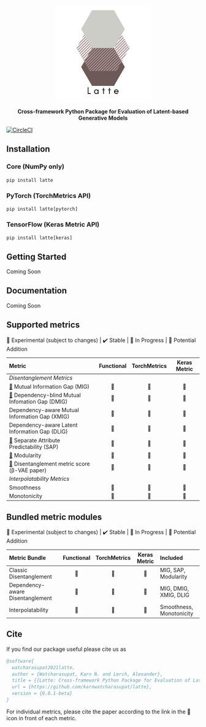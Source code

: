 <p align=center><img width="50%" src="./assets/logo.png"/></p>
<p align=center><b>Cross-framework Python Package for Evaluation of Latent-based Generative Models</b></p>

[![CircleCI](https://circleci.com/gh/karnwatcharasupat/latte/tree/main.svg?style=shield&circle-token=0c9b78ee4a89415f93953a0677d7b531e0f5361a)](https://circleci.com/gh/karnwatcharasupat/latte/tree/main)

## Installation

### Core (NumPy only)
```console
pip install latte
```
### PyTorch (TorchMetrics API)
```console
pip install latte[pytorch]
```
### TensorFlow (Keras Metric API)
```console
pip install latte[keras]
```

## Getting Started

Coming Soon

## Documentation

Coming Soon

## Supported metrics

🧪 Experimental (subject to changes) | ✔️ Stable | 🔨 In Progress | 👀 Potential Addition

| Metric                                        | Functional  | TorchMetrics   | Keras Metric |
| :---                                          | :--:        | :--:      | :--:       |
| _Disentanglement Metrics_                     |
| [📝](https://arxiv.org/abs/1802.04942) Mutual Information Gap (MIG)                          |🧪 |🔨|🔨|
| [📝](https://arxiv.org/abs/2110.05587) Dependency-blind Mutual Infomation Gap (DMIG)         |🧪 |🔨|🔨|
| Dependency-aware Mutual Information Gap (XMIG)                                                |🧪 |🔨|🔨|
| Dependency-aware Latent Information Gap (DLIG)                                                |🧪 |🔨|🔨|
| [📝](https://arxiv.org/abs/1711.00848) Separate Attribute Predictability (SAP)                |🔨|🔨|🔨|
| [📝](https://arxiv.org/abs/1802.05312) Modularity                                             |🔨|🔨|🔨|
| [📝](https://openreview.net/forum?id=Sy2fzU9gl) Disentanglement metric score (β-VAE paper)    |🔨|🔨|🔨|
| _Interpolatability Metrics_                     |
| Smoothness                                                |🔨|🔨|🔨|
| Monotonicity                                              |🔨|🔨|🔨|



## Bundled metric modules
🧪 Experimental (subject to changes) | ✔️ Stable | 🔨 In Progress | 👀 Potential Addition

| Metric Bundle                                 | Functional  | TorchMetrics   | Keras Metric | Included
| :---                                          | :--:        | :--:      | :--:       | :---|
| Classic Disentanglement                       |🔨|🔨|🔨| MIG, SAP, Modularity |
| Dependency-aware Disentanglement              |🔨|🔨|🔨| MIG, DMIG, XMIG, DLIG |
| Interpolatability                             |🔨|🔨|🔨| Smoothness, Monotonicity |

## Cite 

If you find our package useful please cite us as
```bibtex
@software{
  watcharasupat2021latte,
  author = {Watcharasupat, Karn N. and Lerch, Alexander},
  title = {{Latte: Cross-framework Python Package for Evaluation of Latent-based Generative Models}},
  url = {https://github.com/karnwatcharasupat/latte},
  version = {0.0.1-beta}
}
```

For individual metrics, please cite the paper according to the link in the 📝 icon in front of each metric.
